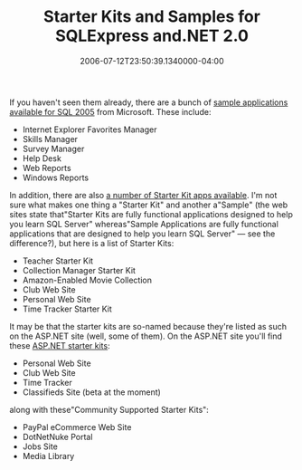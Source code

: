 ﻿---
title: Starter Kits and Samples for SQLExpress and.NET 2.0
date: "2006-07-12T23:50:39.1340000-04:00"
description: If you haven't seen them already, there are a bunch of [sample
featuredImage: img/19630-featured.png
---

If you haven't seen them already, there are a bunch of [sample applications available for SQL 2005](http://msdn.microsoft.com/vstudio/express/sql/samples) from Microsoft. These include:

* Internet Explorer Favorites Manager
* Skills Manager
* Survey Manager
* Help Desk
* Web Reports
* Windows Reports

In addition, there are also [a number of Starter Kit apps available](http://msdn.microsoft.com/vstudio/express/sql/samples). I'm not sure what makes one thing a "Starter Kit" and another a"Sample" (the web sites state that"Starter Kits are fully functional applications designed to help you learn SQL Server" whereas"Sample Applications are fully functional applications that are designed to help you learn SQL Server" — see the difference?), but here is a list of Starter Kits:

* Teacher Starter Kit
* Collection Manager Starter Kit
* Amazon-Enabled Movie Collection
* Club Web Site
* Personal Web Site
* Time Tracker Starter Kit

It may be that the starter kits are so-named because they're listed as such on the ASP.NET site (well, some of them). On the ASP.NET site you'll find these [ASP.NET starter kits](http://asp.net/downloads/starterkits/default.aspx?tabid=62):

* Personal Web Site
* Club Web Site
* Time Tracker
* Classifieds Site (beta at the moment)

along with these"Community Supported Starter Kits":

* PayPal eCommerce Web Site
* DotNetNuke Portal
* Jobs Site
* Media Library


